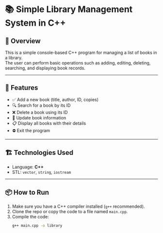# 📚 Simple Library Management System in C++

## 🚀 Overview

This is a simple console-based C++ program for managing a list of books in a library.  
The user can perform basic operations such as adding, editing, deleting, searching, and displaying book records.

---

## 🧠 Features

- ✅ Add a new book (title, author, ID, copies)
- 🔍 Search for a book by its ID
- ❌ Delete a book using its ID
- 📝 Update book information
- 📋 Display all books with their details
- ⛔ Exit the program

---

## 🏗️ Technologies Used

- Language: **C++**
- STL: `vector`, `string`, `iostream`

---

## 📦 How to Run

1. Make sure you have a C++ compiler installed (`g++` recommended).
2. Clone the repo or copy the code to a file named `main.cpp`.
3. Compile the code:
   ```bash
   g++ main.cpp -o library
